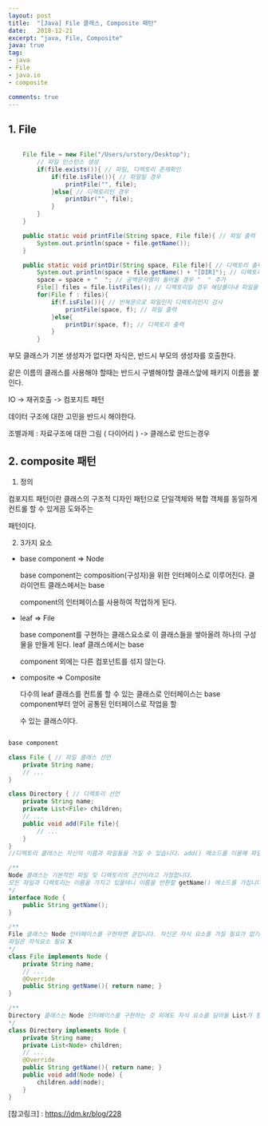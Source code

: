 ```yaml
---
layout: post
title:  "[Java] File 클래스, Composite 패턴"
date:   2018-12-21
excerpt: "java, File, Composite"
java: true
tag:
- java
- File
- java.io
- composite

comments: true
---
```


## 1. File

```java

    File file = new File("/Users/urstory/Desktop");
        // 파일 인스턴스 생성
        if(file.exists()){ // 파일, 디렉토리 존재확인
            if(file.isFile()){ // 파일일 경우
                printFile("", file);
            }else{ // 디렉토리인 경우
                printDir("", file);
            }
        }
    }

    public static void printFile(String space, File file){ // 파일 출력
        System.out.println(space + file.getName());
    }

    public static void printDir(String space, File file){ // 디렉토리 출력
        System.out.println(space + file.getName() + "[DIR]"); // 디렉토리일 경우 [DIR]
        space = space + "  "; // 공백문자열이 들어올 경우 "  " 추가
        File[] files = file.listFiles(); // 디렉토리일 경우 해당폴더내 파일을 배열에 담는다.
        for(File f : files){ 
            if(f.isFile()){ // 반복문으로 파일인지 디렉토리인지 검사
                printFile(space, f); // 파일 출력
            }else{
                printDir(space, f); // 디렉토리 출력
            }
        }

```

부모 클래스가 기본 생성자가 없다면 자식은, 반드시 부모의 생성자를 호출한다.

같은 이름의 클래스를 사용해야 할때는 반드시 구별해야할 클래스앞에 패키지 이름을 붙인다.

IO -> 재귀호출 -> 컴포지트 패턴

데이터 구조에 대한 고민을 반드시 해야한다.

조별과제 : 자료구조에 대한 그림 ( 다이어리 ) -> 클래스로 만드는경우

## 2. composite 패턴

1) 정의

컴포지트 패턴이란 클래스의 구조적 디자인 패턴으로 단일객체와 복합 객체를 동일하게 컨트롤 할 수 있게끔 도와주는

패턴이다. 

2) 3가지 요소

* base component => Node

  base component는 composition(구성자)을 위한 인터페이스로 이루어진다. 클라이언트 클래스에서는 base

  component의 인터페이스를 사용하여 작업하게 된다.

* leaf => File

  base component를 구현하는 클래스요소로 이 클래스들을 쌓아올려 하나의 구성물을 만들게 된다. leaf 클래스에서는 base 
  
  component 외에는 다른 컴포넌트를 섞지 않는다.

* composite => Composite

  다수의 leaf 클래스를 컨트롤 할 수 있는 클래스로 인터페이스는 base component부터 얻어 공통된 인터페이스로 작업을 할 
  
  수 있는 클래스이다. 


```java

base component

class File { // 파일 클래스 선언
    private String name;
    // ...
}

class Directory { // 디렉토리 선언
    private String name;
    private List<File> children;
    // ...
    public void add(File file){
        // ...
    }
}
//디렉토리 클래스는 자신의 이름과 파일들을 가질 수 있습니다. add() 메소드를 이용해 파일을 추가할 수도 있어요. 근데 이   구조로는 디렉토리 안에 디렉토리가 있는 것을 어떻게 표현해야 할까요?

/**
Node 클래스는 기본적인 파일 및 디렉토리의 근간이라고 가정합니다.
모든 파일과 디렉토리는 이름을 가지고 있을테니 이름을 반환할 getName() 메소드를 가집니다.
*/
interface Node {
    public String getName();
}

/**
File 클래스는 Node 인터페이스를 구현하면 끝입니다. 자신은 자식 요소를 가질 필요가 없기 때문이죠.
파일은 자식요소 필요 X
*/
class File implements Node {
    private String name;
    // ...
    @Override
    public String getName(){ return name; }
}

/**
Directory 클래스는 Node 인터페이스를 구현하는 것 외에도 자식 요소를 담아둘 List가 필요합니다.
*/
class Directory implements Node { 
    private String name;
    private List<Node> children;
    // ...
    @Override
    public String getName(){ return name; }
    public void add(Node node) {
        children.add(node);
    }
}

```

[참고링크] : https://jdm.kr/blog/228